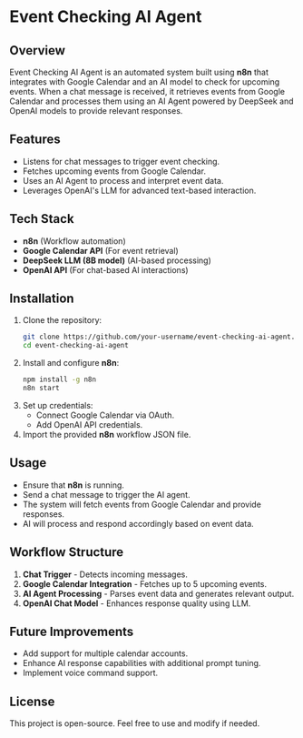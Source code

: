 # Event Checking AI Agent

## Overview
Event Checking AI Agent is an automated system built using **n8n** that integrates with Google Calendar and an AI model to check for upcoming events. When a chat message is received, it retrieves events from Google Calendar and processes them using an AI Agent powered by DeepSeek and OpenAI models to provide relevant responses.

## Features
- Listens for chat messages to trigger event checking.
- Fetches upcoming events from Google Calendar.
- Uses an AI Agent to process and interpret event data.
- Leverages OpenAI's LLM for advanced text-based interaction.

## Tech Stack
- **n8n** (Workflow automation)
- **Google Calendar API** (For event retrieval)
- **DeepSeek LLM (8B model)** (AI-based processing)
- **OpenAI API** (For chat-based AI interactions)

## Installation
1. Clone the repository:
   ```sh
   git clone https://github.com/your-username/event-checking-ai-agent.git
   cd event-checking-ai-agent
   ```
2. Install and configure **n8n**:
   ```sh
   npm install -g n8n
   n8n start
   ```
3. Set up credentials:
   - Connect Google Calendar via OAuth.
   - Add OpenAI API credentials.
4. Import the provided **n8n** workflow JSON file.

## Usage
- Ensure that **n8n** is running.
- Send a chat message to trigger the AI agent.
- The system will fetch events from Google Calendar and provide responses.
- AI will process and respond accordingly based on event data.

## Workflow Structure
1. **Chat Trigger** - Detects incoming messages.
2. **Google Calendar Integration** - Fetches up to 5 upcoming events.
3. **AI Agent Processing** - Parses event data and generates relevant output.
4. **OpenAI Chat Model** - Enhances response quality using LLM.

## Future Improvements
- Add support for multiple calendar accounts.
- Enhance AI response capabilities with additional prompt tuning.
- Implement voice command support.

## License
This project is open-source. Feel free to use and modify if needed.

